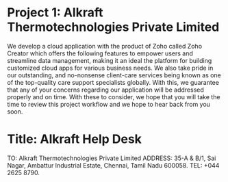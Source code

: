 # Project 1: Alkraft Thermotechnologies Private Limited

We develop a cloud application with the product of Zoho called Zoho Creator which offers the following features to empower users and streamline data management, making it an ideal the platform for building customized cloud apps for various business needs. We also take pride in our outstanding, and no-nonsense client-care services being known as one of the top-quality care support specialists globally. With this, we guarantee that any of your concerns regarding our application will be addressed properly and on time. With these to 
consider, we hope that you will take the time to review this project workflow and we hope to hear back from you soon.


# Title: Alkraft Help Desk

TO: Alkraft Thermotechnologies Private Limited
ADDRESS: 35-A & B/1, Sai Nagar, Ambattur Industrial Estate, Chennai, Tamil Nadu 600058. TEL: +044 2625 8790.


